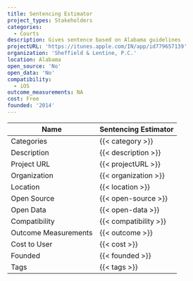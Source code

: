 ```yaml
---
title: Sentencing Estimator
project_types: Stakeholders
categories:
  - Courts
description: Gives sentence based on Alabama guidelines
projectURL: 'https://itunes.apple.com/IN/app/id779657139'
organization: 'Sheffield & Lentine, P.C.'
location: Alabama
open_source: 'No'
open_data: 'No'
compatibility:
  - iOS
outcome_measurements: NA
cost: Free
founded: '2014'
---
```

Name                    |  Sentencing Estimator   
------------------------|----
Categories              | {{< category >}} 
Description             | {{< description >}} 
Project URL             | {{< projectURL >}} 
Organization            | {{< organization >}} 
Location                | {{< location >}} 
Open Source             | {{< open-source >}} 
Open Data               | {{< open-data >}} 
Compatibility           | {{< compatibility >}} 
Outcome Measurements    | {{< outcome >}} 
Cost to User            | {{< cost >}} 
Founded                 | {{< founded >}} 
Tags                    | {{< tags >}} 

